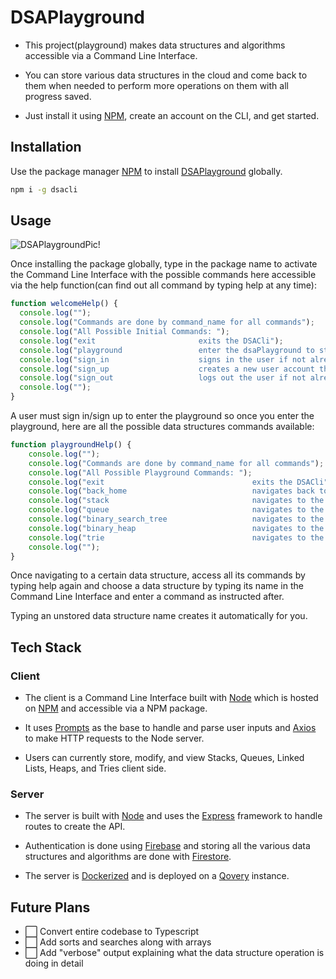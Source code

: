 # DSAPlayground

- This project(playground) makes data structures and algorithms accessible via a Command Line Interface. 

- You can store various data structures in the cloud and come back to them when needed to perform more operations on them with all progress saved.

- Just install it using [NPM](https://www.npmjs.com/package/dsacli), create an account on the CLI, and get started. 

## Installation

Use the package manager [NPM](https://www.npmjs.com/) to install [DSAPlayground](https://www.npmjs.com/package/dsacli) globally.

```bash
npm i -g dsacli
```

## Usage
![DSAPlaygroundPic!](https://i.imgur.com/3eLzvfq.png)

Once installing the package globally, type in the package name to activate the Command Line Interface with the possible commands here accessible via the help function(can find out all command by typing help at any time):

```javascript
function welcomeHelp() {
  console.log("");
  console.log("Commands are done by command_name for all commands");
  console.log("All Possible Initial Commands: ");
  console.log("exit                       exits the DSACli");
  console.log("playground                 enter the dsaPlayground to start experimenting with data structures and algorithms");
  console.log("sign_in                    signs in the user if not already signed in");
  console.log("sign_up                    creates a new user account the user if not already signed in");
  console.log("sign_out                   logs out the user if not already logged out");
  console.log("");
}

```

A user must sign in/sign up to enter the playground so once you enter the playground, here are all the possible data structures commands available:

``` javascript
function playgroundHelp() {
    console.log("");
    console.log("Commands are done by command_name for all commands");
    console.log("All Possible Playground Commands: ");
    console.log("exit                                 exits the DSACli");
    console.log("back_home                            navigates back to the home cli")
    console.log("stack                                navigates to the Stack Playground");
    console.log("queue                                navigates to the Queue Playground");
    console.log("binary_search_tree                   navigates to the Binary Search Tree Playground");
    console.log("binary_heap                          navigates to the Binary Heap Playground");
    console.log("trie                                 navigates to the Trie Playground");
    console.log("");
}
```
Once navigating to a certain data structure, access all its commands by typing help again and choose a data structure by typing its name in the Command Line Interface and enter a command as instructed after.

Typing an unstored data structure name creates it automatically for you.


## Tech Stack

### Client

- The client is a Command Line Interface built with [Node](https://nodejs.org/en/) which is hosted on [NPM](https://www.npmjs.com/) and accessible via a NPM package. 

- It uses [Prompts](https://www.npmjs.com/package/prompts) as the base to handle and parse user inputs and [Axios](https://www.npmjs.com/package/axios) to make HTTP requests to the Node server.

- Users can currently store, modify, and view Stacks, Queues, Linked Lists, Heaps, and Tries client side.

### Server
- The server is built with [Node](https://nodejs.org/en/) and uses the [Express](https://expressjs.com/) framework to handle routes to create the API.

- Authentication is done using [Firebase](https://firebase.google.com/) and storing all the various data structures and algorithms are done with [Firestore](https://firebase.google.com/docs/firestore).

- The server is [Dockerized](https://www.docker.com/) and is deployed on a [Qovery](https://www.qovery.com/) instance.

## Future Plans

- ⬜️ Convert entire codebase to Typescript
- ⬜️ Add sorts and searches along with arrays
- ⬜️ Add "verbose" output explaining what the data structure operation is doing in detail
